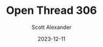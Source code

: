 ---
layout: podcast
title: "Open Thread 306"
author: Scott Alexander
description: https://www.astralcodexten.com/p/open-thread-306
date: 2023-12-11
length: 1112451
duration: 278
guid: open-thread-306
---